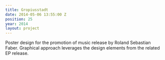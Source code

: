 ```yaml
---
title: Gropiusstadt
date: 2014-05-06 13:55:00 Z
position: 25
year: 2014
layout: project
---
```


Poster design for the promotion of music release by Roland Sebastian Faber. Graphical approach leverages the design elements from the related EP release.
